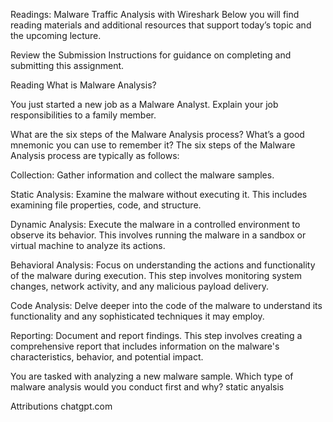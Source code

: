 Readings: Malware Traffic Analysis with Wireshark
Below you will find reading materials and additional resources that support today’s topic and the upcoming lecture.

Review the Submission Instructions for guidance on completing and submitting this assignment.

Reading
What is Malware Analysis?


You just started a new job as a Malware Analyst. Explain your job responsibilities to a family member.

What are the six steps of the Malware Analysis process? What’s a good mnemonic you can use to remember it? The six steps of the Malware Analysis process are typically as follows:

Collection: Gather information and collect the malware samples.

Static Analysis: Examine the malware without executing it. This includes examining file properties, code, and structure.

Dynamic Analysis: Execute the malware in a controlled environment to observe its behavior. This involves running the malware in a sandbox or virtual machine to analyze its actions.

Behavioral Analysis: Focus on understanding the actions and functionality of the malware during execution. This step involves monitoring system changes, network activity, and any malicious payload delivery.

Code Analysis: Delve deeper into the code of the malware to understand its functionality and any sophisticated techniques it may employ.

Reporting: Document and report findings. This step involves creating a comprehensive report that includes information on the malware's characteristics, behavior, and potential impact.

You are tasked with analyzing a new malware sample. Which type of malware analysis would you conduct first and why? static anyalsis

Attributions
chatgpt.com
